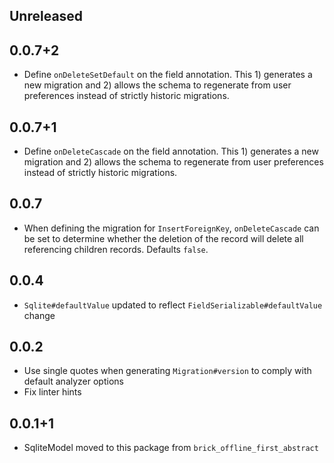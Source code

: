 ## Unreleased

## 0.0.7+2

* Define `onDeleteSetDefault` on the field annotation. This 1) generates a new migration and 2) allows the schema to regenerate from user preferences instead of strictly historic migrations.

## 0.0.7+1

* Define `onDeleteCascade` on the field annotation. This 1) generates a new migration and 2) allows the schema to regenerate from user preferences instead of strictly historic migrations.

## 0.0.7

* When defining the migration for `InsertForeignKey`, `onDeleteCascade` can be set to determine whether the deletion of the record will delete all referencing children records. Defaults `false`.

## 0.0.4

* `Sqlite#defaultValue` updated to reflect `FieldSerializable#defaultValue` change

## 0.0.2

* Use single quotes when generating `Migration#version` to comply with default analyzer options
* Fix linter hints

## 0.0.1+1

* SqliteModel moved to this package from `brick_offline_first_abstract`
